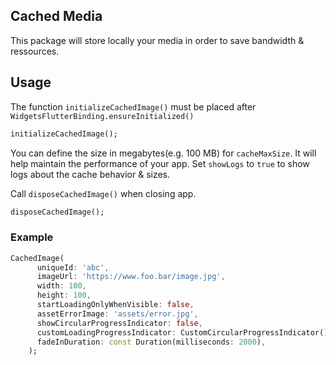 
## Cached Media

This package will store locally your media in order to save bandwidth & ressources.

## Usage

The function `initializeCachedImage()` must be placed after `WidgetsFlutterBinding.ensureInitialized()`
```dart
initializeCachedImage();
```

You can define the size in megabytes(e.g. 100 MB) for `cacheMaxSize`. It will help maintain the performance of your app.
Set `showLogs` to `true` to show logs about the cache behavior & sizes.


Call `disposeCachedImage()` when closing app.
```dart
disposeCachedImage();
```

### Example

```dart
CachedImage(
      uniqueId: 'abc',
      imageUrl: 'https://www.foo.bar/image.jpg',
      width: 100,
      height: 100,
      startLoadingOnlyWhenVisible: false,
      assetErrorImage: 'assets/error.jpg',
      showCircularProgressIndicator: false,
      customLoadingProgressIndicator: CustomCircularProgressIndicator(),
      fadeInDuration: const Duration(milliseconds: 2000),
    );
```
